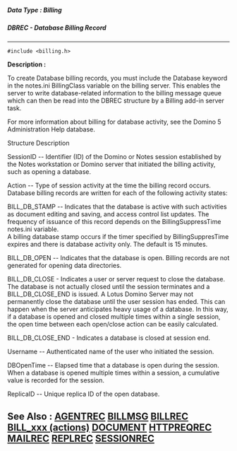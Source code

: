 ##### Data Type : Billing
##### DBREC - Database Billing Record
---
```
#include <billing.h>
```
**Description :**

To create Database billing records, you must include the Database keyword in 
the notes.ini BillingClass variable on the billing server. This enables the 
server to write database-related information to the billing message queue which 
can then be read into the DBREC structure by a Billing add-in server task.

For more information about billing for database activity, see the Domino 5 
Administration Help database.


Structure Description

SessionID -- Identifier (ID) of the Domino or Notes session established  by the 
Notes workstation or Domino server that initiated the billing activity, such as 
opening a database.

Action --  Type of session activity at the time the billing record occurs.  
Database billing records are written for each of the following activity states:

BILL_DB_STAMP -- Indicates that the database is active with such activities as 
document editing and saving, and access control list updates.  The frequency of 
issuance of this record depends on the BillingSuppressTime notes.ini variable.  
A billing database stamp occurs if the timer specified by BillingSuppresTime 
expires and there is database activity only. The default is 15 minutes. 

BILL_DB_OPEN -- Indicates that the database is open.  Billing records are not 
generated for opening data directories.

BILL_DB_CLOSE - Indicates a user or server request to close the database.  The 
database is not actually closed until the session terminates and a  
BILL_DB_CLOSE_END is issued.  A Lotus Domino Server may not permanently close 
the database until the user session has ended. This can happen when the server 
anticipates heavy usage of a database.  In this way, if a database is opened 
and closed multiple times within a single session, the open time between each 
open/close action can be easily calculated.

BILL_DB_CLOSE_END - Indicates a database is closed at session end.

Username -- Authenticated name of the user who initiated the session.

DBOpenTime -- Elapsed time that a database is open during the session. When a 
database is opened multiple times within a session, a cumulative value is 
recorded for the session.

ReplicaID -- Unique replica ID of the open database.

**See Also :**
[AGENTREC](/domino-c-api-docs/reference/Data/AGENTREC)
[BILLMSG](/domino-c-api-docs/reference/Data/BILLMSG)
[BILLREC](/domino-c-api-docs/reference/Data/BILLREC)
[BILL_xxx (actions)](/domino-c-api-docs/reference/Symb/BILL_xxx (actions))
[DOCUMENT](/domino-c-api-docs/reference/Data/DOCUMENT)
[HTTPREQREC](/domino-c-api-docs/reference/Data/HTTPREQREC)
[MAILREC](/domino-c-api-docs/reference/Data/MAILREC)
[REPLREC](/domino-c-api-docs/reference/Data/REPLREC)
[SESSIONREC](/domino-c-api-docs/reference/Data/SESSIONREC)
---
